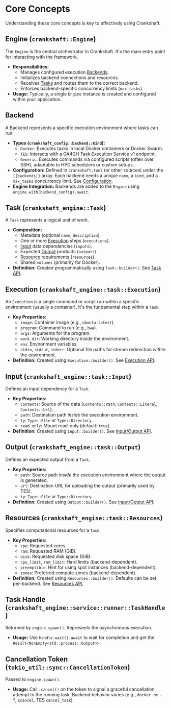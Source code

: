 # Core Concepts

Understanding these core concepts is key to effectively using Crankshaft.

## Engine (`crankshaft::Engine`)

The `Engine` is the central orchestrator in Crankshaft. It's the main entry point for interacting with the framework.

*   **Responsibilities:**
    *   Manages configured execution [Backends](#backend).
    *   Initializes backend connections and resources.
    *   Receives [Tasks](#task) and routes them to the correct backend.
    *   Enforces backend-specific concurrency limits (`max_tasks`).
*   **Usage:** Typically, a single `Engine` instance is created and configured within your application.

## Backend

A Backend represents a specific execution environment where tasks can run.

*   **Types (`crankshaft_config::backend::Kind`):**
    *   `Docker`: Executes tasks in local Docker containers or Docker Swarm.
    *   `TES`: Interacts with a GA4GH Task Execution Service v1 endpoint.
    *   `Generic`: Executes commands via configured scripts (often over SSH), adaptable to HPC schedulers or custom setups.
*   **Configuration:** Defined in `Crankshaft.toml` (or other sources) under the `[[backends]]` array. Each backend needs a unique `name`, a `kind`, and a `max_tasks` concurrency limit. See [Configuration](../configuration.md).
*   **Engine Integration:** Backends are added to the `Engine` using `engine.with(backend_config).await`.

## Task (`crankshaft_engine::Task`)

A `Task` represents a logical unit of work.

*   **Composition:**
    *   Metadata (optional `name`, `description`).
    *   One or more [Execution](#execution) steps (`executions`).
    *   [Input](#input) data dependencies (`inputs`).
    *   Expected [Output](#output) products (`outputs`).
    *   [Resource](#resources) requirements (`resources`).
    *   Shared `volumes` (primarily for Docker).
*   **Definition:** Created programmatically using `Task::builder()`. See [Task API](../api/task.md).

## Execution (`crankshaft_engine::task::Execution`)

An `Execution` is a single command or script run within a specific environment (usually a container). It's the fundamental step within a `Task`.

*   **Key Properties:**
    *   `image`: Container image (e.g., `ubuntu:latest`).
    *   `program`: Command to run (e.g., `bwa`).
    *   `args`: Arguments for the program.
    *   `work_dir`: Working directory inside the environment.
    *   `env`: Environment variables.
    *   `stdin`, `stdout`, `stderr`: Optional file paths for stream redirection *within* the environment.
*   **Definition:** Created using `Execution::builder()`. See [Execution API](../api/execution.md).

## Input (`crankshaft_engine::task::Input`)

Defines an input dependency for a `Task`.

*   **Key Properties:**
    *   `contents`: Source of the data (`Contents::Path`, `Contents::Literal`, `Contents::Url`).
    *   `path`: Destination path *inside* the execution environment.
    *   `ty`: `Type::File` or `Type::Directory`.
    *   `read_only`: Mount read-only (default: `true`).
*   **Definition:** Created using `Input::builder()`. See [Input/Output API](../api/io.md).

## Output (`crankshaft_engine::task::Output`)

Defines an expected output from a `Task`.

*   **Key Properties:**
    *   `path`: Source path *inside* the execution environment where the output is generated.
    *   `url`: Destination URL for uploading the output (primarily used by TES).
    *   `ty`: `Type::File` or `Type::Directory`.
*   **Definition:** Created using `Output::builder()`. See [Input/Output API](../api/io.md).

## Resources (`crankshaft_engine::task::Resources`)

Specifies computational resources for a `Task`.

*   **Key Properties:**
    *   `cpu`: Requested cores.
    *   `ram`: Requested RAM (GiB).
    *   `disk`: Requested disk space (GiB).
    *   `cpu_limit`, `ram_limit`: Hard limits (backend-dependent).
    *   `preemptible`: Hint for using spot instances (backend-dependent).
    *   `zones`: Preferred compute zones (backend-dependent).
*   **Definition:** Created using `Resources::builder()`. Defaults can be set per-backend. See [Resources API](../api/resources.md).

## Task Handle (`crankshaft_engine::service::runner::TaskHandle`)

Returned by `engine.spawn()`. Represents the asynchronous execution.

*   **Usage:** Use `handle.wait().await` to wait for completion and get the `Result<NonEmpty<std::process::Output>>`.

## Cancellation Token (`tokio_util::sync::CancellationToken`)

Passed to `engine.spawn()`.

*   **Usage:** Call `.cancel()` on the token to signal a graceful cancellation attempt to the running task. Backend behavior varies (e.g., `docker rm -f`, `scancel`, TES `cancel_task`).

